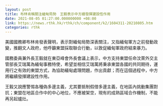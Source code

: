 ```yaml
---
layout: post
title: 布林肯稱關注緬甸局勢　王毅表示中方續發揮建設性作用
date: 2021-08-05 01:27:00.000000000 +08:00
link: https://news.rthk.hk/rthk/ch/component/k2/1604311-20210805.htm
categories: rthk
---
```


美國國務卿布林肯發表聲明，表示對緬甸局勢深表關注，又指緬甸軍方之前發動政變，推翻文人政府，他呼籲東盟採取聯合行動，以敦促緬甸軍政府結束暴力。

國務委員兼外長王毅就在東亞峰會外長會議上表示，中方支持東盟任命汶萊外交主管部長艾瑞萬為緬甸事務特使，希望並相信艾瑞萬將秉承東盟各國的共同期待，運用行之有效的東盟方式，為協助緬甸處理問題，作出貢獻；而在這個過程中，中方將繼續發揮建設性作用。

王毅又說應警惕各種偽多邊主義，尤其要抵制假借多邊主義，在地區內挑動集團對抗；東盟在地區合作中的中心地位，不應被架空，現有的成熟區域合作機制，不能再另起爐灶。
